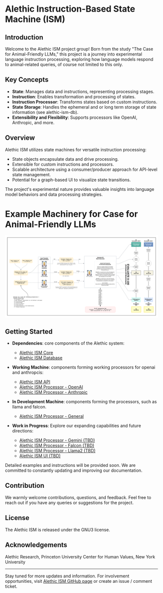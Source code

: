 # Alethic Instruction-Based State Machine (ISM)

## Introduction
Welcome to the Alethic ISM project group! Born from the study "The Case for Animal-Friendly LLMs," this project is a journey into experimental language instruction processing, exploring how language models respond to animal-related queries, of course not limited to this only.

## Key Concepts
- **State**: Manages data and instructions, representing processing stages.
- **Instruction**: Enables transformation and processing of states.
- **Instruction Processor**: Transforms states based on custom instructions.
- **State Storage**: Handles the ephemeral and or long term storage of state information (see alethic-ism-db).
- **Extensibility and Flexibility**: Supports processors like OpenAI, Anthropic, and more.

## Overview
Alethic ISM utilizes state machines for versatile instruction processing:
- State objects encapsulate data and drive processing.
- Extensible for custom instructions and processors.
- Scalable architecture using a consumer/producer approach for API-level state management.
- Potential for a graph-based UI to visualize state transitions.

The project's experimental nature provides valuable insights into language model behaviors and data processing strategies.

# Example Machinery for Case for Animal-Friendly LLMs
![Conceptual Machinery AnimaLLM](docs/ConceptualMachineryAnimaLLM_20231223r2.png)

## Getting Started
- **Dependencies**: core components of the Alethic system:
  - [Alethic ISM Core](https://github.com/quantumwake/alethic-ism-core.git)
  - [Alethic ISM Database](https://github.com/quantumwake/alethic-ism-db.git)
 
- **Working Machine**: components forming working processors for openai and anthropcis:
  - [Alethic ISM API](https://github.com/quantumwake/alethic-ism-api.git)
  - [Alethic ISM Processor - OpenAI](https://github.com/quantumwake/alethic-ism-processor-openai.git)
  - [Alethic ISM Processor - Anthropic](https://github.com/quantumwake/alethic-ism-processor-anthropic.git)
 
- **In Development Machine**: components forming the processors, such as llama and falcon.
  - [Alethic ISM Processor - General](https://github.com/quantumwake/alethic-ism-processor-general.git)
    
- **Work in Progress**: Explore our expanding capabilities and future directions:
  - [Alethic ISM Processor - Gemini (TBD)](https://github.com/quantumwake/alethic-ism-processor-gemini)
  - [Alethic ISM Processor - Falcon (TBD)](https://github.com/quantumwake/alethic-ism-processor-falcon)
  - [Alethic ISM Processor - Llama2 (TBD)](https://github.com/quantumwake/alethic-ism-processor-llama2)
  - [Alethic ISM UI (TBD)](https://github.com/quantumwake/alethic-ism-ui)

Detailed examples and instructions will be provided soon. We are committed to constantly updating and improving our documentation.

## Contribution
We warmly welcome contributions, questions, and feedback. Feel free to reach out if you have any queries or suggestions for the project.

## License
The Alethic ISM is released under the GNU3 license.

## Acknowledgements
Alethic Research, Princeton University Center for Human Values, New York University

---

Stay tuned for more updates and information. For involvement opportunities, visit [Alethic ISM GitHub page](https://github.com/quantumwake/alethic) or create an issue / comment ticket.
